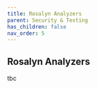 ```yaml
---
title: Rosalyn Analyzers
parent: Security & Testing
has_children: false
nav_order: 5
---
```


## Rosalyn Analyzers

tbc